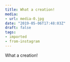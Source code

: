 ```yaml
---
title: What a creation!
media:
- url: media-0.jpg
date: "2019-05-06T17:48:03Z"
draft: false
tags:
- imported
- from-instagram
---
```

What a creation!
